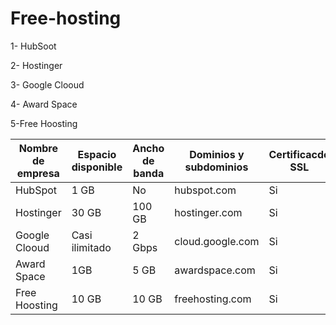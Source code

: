 # Free-hosting

1- HubSoot

2- Hostinger

3- Google Clooud

4- Award Space

5-Free Hoosting

| Nombre de empresa | Espacio disponible| Ancho de banda | Dominios y subdominios | Certificacdo SSL | Publicidad |
|--------------|--------------|--------------|--------------|--------------|--------------|
| HubSpot|1 GB| No |hubspot.com | Si| Si |
| Hostinger|  30 GB | 100 GB |hostinger.com | Si | Si |
| Google Clooud| Casi ilimitado| 2 Gbps |cloud.google.com | Si | Si|
| Award Space| 1GB | 5 GB |awardspace.com| Si | Si |
| Free Hoosting| 10 GB| 10 GB |freehosting.com| Si | Si |












































































